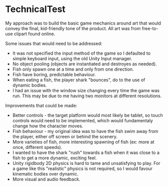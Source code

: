 # TechnicalTest
My approach was to build the basic game mechanics around art that would convey the final, kid-friendly tone of the product.
All art was from free-to-use clipart found online.

Some issues that would need to be addressed:
  * It was not specified the input method of the game so I defaulted to simple keyboard input, using the old Unity Input manager.
  * No object pooling (objects are instantiated and destroyes as needed).
  * Fish only spawn one at a time and only from one direction.
  * Fish have boring, predictable behaviour.
  * When eating a fish, the player shark "bounces", do to the use of dynamic bodies.
  * I had an issue with the window size changing every time the game was run. This may be due to me having two monitors at different resolutions.
  
Improvements that could be made:
  * Better controls - the target platform would most likely be tablet, so touch controls would need to be implemented, which would fundamentaly change how the character moves.
  * Fish behaviour - my original idea was to have the fish swim away from the player, either off screen or behind the scenery.
  * More varieties of fish, more interesting spawning of fish (ex: more at once, different speeds).
  * I wanted to have the shark "rush" towards a fish when it was close to a fish to get a more dynamic, exciting feel.
  * Unity rigidbody 2D physics is hard to tame and unsatisfying to play. For a game like this "realistic" physics is not required, so I would favour kinematic bodies over dynamic. 
  * More visual and audio feedback.
  
